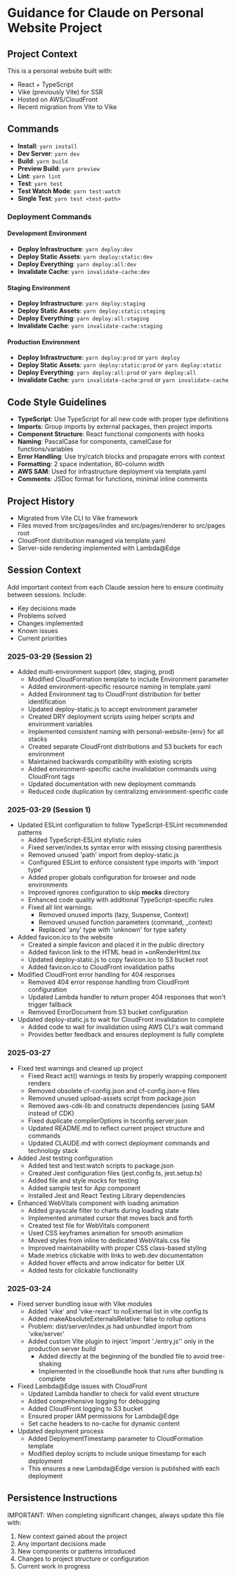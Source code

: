 # Guidance for Claude on Personal Website Project

## Project Context
This is a personal website built with:
- React + TypeScript
- Vike (previously Vite) for SSR
- Hosted on AWS/CloudFront
- Recent migration from Vite to Vike

## Commands
- **Install**: `yarn install`
- **Dev Server**: `yarn dev` 
- **Build**: `yarn build`
- **Preview Build**: `yarn preview`
- **Lint**: `yarn lint`
- **Test**: `yarn test`
- **Test Watch Mode**: `yarn test:watch`
- **Single Test**: `yarn test <test-path>`

### Deployment Commands
#### Development Environment
- **Deploy Infrastructure**: `yarn deploy:dev`
- **Deploy Static Assets**: `yarn deploy:static:dev`
- **Deploy Everything**: `yarn deploy:all:dev`
- **Invalidate Cache**: `yarn invalidate-cache:dev`

#### Staging Environment
- **Deploy Infrastructure**: `yarn deploy:staging`
- **Deploy Static Assets**: `yarn deploy:static:staging`
- **Deploy Everything**: `yarn deploy:all:staging`
- **Invalidate Cache**: `yarn invalidate-cache:staging`

#### Production Environment
- **Deploy Infrastructure**: `yarn deploy:prod` or `yarn deploy`
- **Deploy Static Assets**: `yarn deploy:static:prod` or `yarn deploy:static`
- **Deploy Everything**: `yarn deploy:all:prod` or `yarn deploy:all`
- **Invalidate Cache**: `yarn invalidate-cache:prod` or `yarn invalidate-cache`

## Code Style Guidelines
- **TypeScript**: Use TypeScript for all new code with proper type definitions
- **Imports**: Group imports by external packages, then project imports
- **Component Structure**: React functional components with hooks
- **Naming**: PascalCase for components, camelCase for functions/variables
- **Error Handling**: Use try/catch blocks and propagate errors with context
- **Formatting**: 2 space indentation, 80-column width
- **AWS SAM**: Used for infrastructure deployment via template.yaml
- **Comments**: JSDoc format for functions, minimal inline comments

## Project History
- Migrated from Vite CLI to Vike framework
- Files moved from src/pages/index and src/pages/renderer to src/pages root
- CloudFront distribution managed via template.yaml
- Server-side rendering implemented with Lambda@Edge

## Session Context
Add important context from each Claude session here to ensure continuity between sessions. Include:
- Key decisions made
- Problems solved
- Changes implemented
- Known issues
- Current priorities

### 2025-03-29 (Session 2)
- Added multi-environment support (dev, staging, prod)
  - Modified CloudFormation template to include Environment parameter
  - Added environment-specific resource naming in template.yaml
  - Added Environment tag to CloudFront distribution for better identification
  - Updated deploy-static.js to accept environment parameter
  - Created DRY deployment scripts using helper scripts and environment variables
  - Implemented consistent naming with personal-website-{env} for all stacks
  - Created separate CloudFront distributions and S3 buckets for each environment
  - Maintained backwards compatibility with existing scripts
  - Added environment-specific cache invalidation commands using CloudFront tags
  - Updated documentation with new deployment commands
  - Reduced code duplication by centralizing environment-specific code

### 2025-03-29 (Session 1)
- Updated ESLint configuration to follow TypeScript-ESLint recommended patterns
  - Added TypeScript-ESLint stylistic rules
  - Fixed server/index.ts syntax error with missing closing parenthesis
  - Removed unused 'path' import from deploy-static.js
  - Configured ESLint to enforce consistent type imports with 'import type'
  - Added proper globals configuration for browser and node environments
  - Improved ignores configuration to skip __mocks__ directory
  - Enhanced code quality with additional TypeScript-specific rules
  - Fixed all lint warnings:
    - Removed unused imports (lazy, Suspense, Context)
    - Removed unused function parameters (command, _context)
    - Replaced 'any' type with 'unknown' for type safety
- Added favicon.ico to the website
  - Created a simple favicon and placed it in the public directory
  - Added favicon link to the HTML head in +onRenderHtml.tsx
  - Updated deploy-static.js to copy favicon.ico to S3 bucket root
  - Added favicon.ico to CloudFront invalidation paths
- Modified CloudFront error handling for 404 responses
  - Removed 404 error response handling from CloudFront configuration
  - Updated Lambda handler to return proper 404 responses that won't trigger fallback
  - Removed ErrorDocument from S3 bucket configuration
- Updated deploy-static.js to wait for CloudFront invalidation to complete
  - Added code to wait for invalidation using AWS CLI's wait command
  - Provides better feedback and ensures deployment is fully complete

### 2025-03-27
- Fixed test warnings and cleaned up project
  - Fixed React act() warnings in tests by properly wrapping component renders
  - Removed obsolete cf-config.json and cf-config.json-e files
  - Removed unused upload-assets script from package.json
  - Removed aws-cdk-lib and constructs dependencies (using SAM instead of CDK)
  - Fixed duplicate compilerOptions in tsconfig.server.json
  - Updated README.md to reflect current project structure and commands
  - Updated CLAUDE.md with correct deployment commands and technology stack
- Added Jest testing configuration
  - Added test and test:watch scripts to package.json
  - Created Jest configuration files (jest.config.ts, jest.setup.ts)
  - Added file and style mocks for testing
  - Added sample test for App component
  - Installed Jest and React Testing Library dependencies
- Enhanced WebVitals component with loading animation
  - Added grayscale filter to charts during loading state
  - Implemented animated cursor that moves back and forth
  - Created test file for WebVitals component
  - Used CSS keyframes animation for smooth animation
  - Moved styles from inline to dedicated WebVitals.css file
  - Improved maintainability with proper CSS class-based styling
  - Made metrics clickable with links to web.dev documentation
  - Added hover effects and arrow indicator for better UX
  - Added tests for clickable functionality

### 2025-03-24
- Fixed server bundling issue with Vike modules
  - Added 'vike' and 'vike-react' to noExternal list in vite.config.ts
  - Added makeAbsoluteExternalsRelative: false to rollup options
  - Problem: dist/server/index.js had unbundled import from 'vike/server'
  - Added custom Vite plugin to inject 'import './entry.js'' only in the production server build
    - Added directly at the beginning of the bundled file to avoid tree-shaking
    - Implemented in the closeBundle hook that runs after bundling is complete
- Fixed Lambda@Edge issues with CloudFront
  - Updated Lambda handler to check for valid event structure
  - Added comprehensive logging for debugging
  - Added CloudFront logging to S3 bucket
  - Ensured proper IAM permissions for Lambda@Edge
  - Set cache headers to no-cache for dynamic content
- Updated deployment process
  - Added DeploymentTimestamp parameter to CloudFormation template
  - Modified deploy scripts to include unique timestamp for each deployment
  - This ensures a new Lambda@Edge version is published with each deployment

## Persistence Instructions
IMPORTANT: When completing significant changes, always update this file with:
1. New context gained about the project
2. Any important decisions made
3. New components or patterns introduced
4. Changes to project structure or configuration
5. Current work in progress